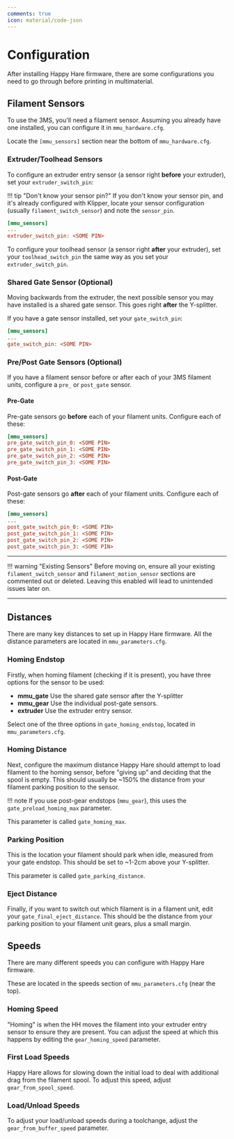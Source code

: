 ```yaml
---
comments: true
icon: material/code-json
---
```


# Configuration

After installing Happy Hare firmware, there are some configurations you need to go through before printing in multimaterial.

## Filament Sensors

To use the 3MS, you'll need a filament sensor. Assuming you already have one installed, you can configure it in `mmu_hardware.cfg`.

Locate the `[mmu_sensors]` section near the bottom of `mmu_hardware.cfg`.

### Extruder/Toolhead Sensors

To configure an extruder entry sensor (a sensor right **before** your extruder), set your `extruder_switch_pin`:

!!! tip "Don't know your sensor pin?"
    If you don't know your sensor pin, and it's already configured with Klipper, locate your sensor configuration (usually `filament_switch_sensor`) and note the `sensor_pin`.

```cfg title="mmu_hardware.cfg"
[mmu_sensors]
...
extruder_switch_pin: <SOME PIN>
```

To configure your toolhead sensor (a sensor right **after** your extruder), set your `toolhead_switch_pin` the same way as you set your `extruder_switch_pin`.

### Shared Gate Sensor (Optional)

Moving backwards from the extruder, the next possible sensor you may have installed is a shared gate sensor. This goes right **after** the Y-splitter.

If you have a gate sensor installed, set your `gate_switch_pin`:

```cfg title="mmu_hardware.cfg"
[mmu_sensors]
...
gate_switch_pin: <SOME PIN>
```

### Pre/Post Gate Sensors (Optional)

If you have a filament sensor before or after each of your 3MS filament units, configure a `pre_` or `post_gate` sensor.

#### Pre-Gate

Pre-gate sensors go **before** each of your filament units. Configure each of these:

```cfg title="mmu_hardware.cfg"
[mmu_sensors]
pre_gate_switch_pin_0: <SOME PIN>
pre_gate_switch_pin_1: <SOME PIN>
pre_gate_switch_pin_2: <SOME PIN>
pre_gate_switch_pin_3: <SOME PIN>
```

#### Post-Gate

Post-gate sensors go **after** each of your filament units. Configure each of these:

```cfg title="mmu_hardware.cfg"
[mmu_sensors]
...
post_gate_switch_pin_0: <SOME PIN>
post_gate_switch_pin_1: <SOME PIN>
post_gate_switch_pin_2: <SOME PIN>
post_gate_switch_pin_3: <SOME PIN>
```

---

!!! warning "Existing Sensors"
    Before moving on, ensure all your existing `filament_switch_sensor` and `filament_motion_sensor` sections are commented out or deleted. Leaving this enabled will lead to unintended issues later on.

---

## Distances

There are many key distances to set up in Happy Hare firmware. All the distance parameters are located in `mmu_parameters.cfg`.

### Homing Endstop

Firstly, when homing filament (checking if it is present), you have three options for the sensor to be used:

- **mmu_gate** Use the shared gate sensor after the Y-splitter
- **mmu_gear** Use the individual post-gate sensors.
- **extruder** Use the extruder entry sensor.

Select one of the three options in `gate_homing_endstop`, located in `mmu_parameters.cfg`.

### Homing Distance

Next, configure the maximum distance Happy Hare should attempt to load filament to the homing sensor, before "giving up" and deciding that the spool is empty. This should usually be ~150% the distance from your filament parking position to the sensor.

!!! note
    If you use post-gear endstops (`mmu_gear`), this uses the `gate_preload_homing_max` parameter.

This parameter is called `gate_homing_max`.

### Parking Position

This is the location your filament should park when idle, measured from your gate endstop. This should be set to ~1-2cm above your Y-splitter.

This parameter is called `gate_parking_distance`.

### Eject Distance

Finally, if you want to switch out which filament is in a filament unit, edit your `gate_final_eject_distance`. This should be the distance from your parking position to your filament unit gears, plus a small margin.

## Speeds

There are many different speeds you can configure with Happy Hare firmware.

These are located in the speeds section of `mmu_parameters.cfg` (near the top).

### Homing Speed

"Homing" is when the HH moves the filament into your extruder entry sensor to ensure they are present. You can adjust the speed at which this happens by editing the `gear_homing_speed` parameter.

### First Load Speeds

Happy Hare allows for slowing down the initial load to deal with additional drag from the filament spool. To adjust this speed, adjust `gear_from_spool_speed`.

### Load/Unload Speeds

To adjust your load/unload speeds during a toolchange, adjust the `gear_from_buffer_speed` parameter.